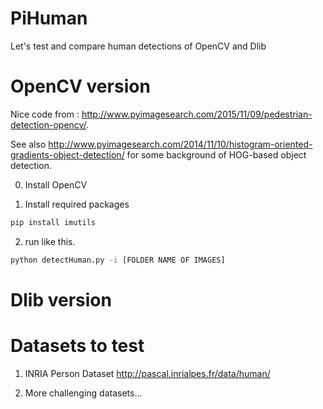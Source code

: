 # PiHuman

Let's test and compare human detections of OpenCV and Dlib

# OpenCV version

Nice code from : http://www.pyimagesearch.com/2015/11/09/pedestrian-detection-opencv/.

See also http://www.pyimagesearch.com/2014/11/10/histogram-oriented-gradients-object-detection/ for some background of HOG-based object detection.

0. Install OpenCV

1. Install required packages 
  ```bash
  pip install imutils
  ```

2. run like this.
  ```bash
  python detectHuman.py -i [FOLDER NAME OF IMAGES]
  ```


# Dlib version


# Datasets to test 

1. INRIA Person Dataset
http://pascal.inrialpes.fr/data/human/

2. More challenging datasets...
